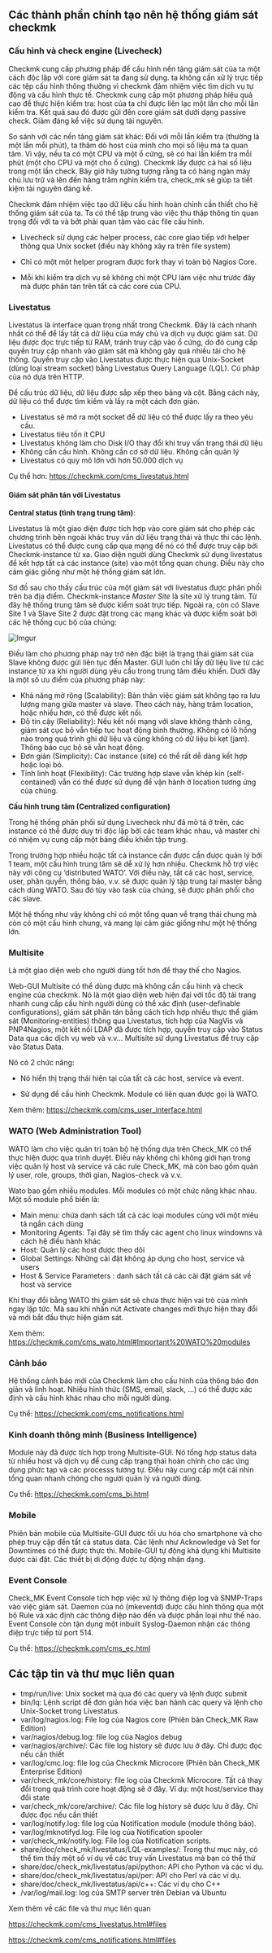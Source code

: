 ## Các thành phần chính tạo nên hệ thống giám sát checkmk

### Cấu hình và check engine (Livecheck)

Checkmk cung cấp phương pháp để cấu hình nền tảng giám sát của ta một cách độc lập với core giám sát ta đang sử dụng. ta không cần xử lý trực tiếp các tệp cấu hình thông thường vì checkmk đảm nhiệm việc tìm dịch vụ tự động và cấu hình thực tế. Checkmk cung cấp một phương pháp hiệu quả cao để thực hiện kiểm tra: host của ta chỉ được liên lạc một lần cho mỗi lần kiểm tra. Kết quả sau đó được gửi đến core giám sát dưới dạng passive check. Giảm đáng kể việc sử dụng tài nguyên. 

So sánh với các nền tảng giám sát khác: Đối với mỗi lần kiểm tra (thường là một lần mỗi phút), ta thăm dò host của mình cho mọi số liệu mà ta quan tâm. Vì vậy, nếu ta có một CPU và một ổ cứng, sẽ có hai lần kiểm tra mỗi phút (một cho CPU và một cho ổ cứng). Checkmk lấy được cả hai số liệu trong một lần check. Bây giờ hãy tưởng tượng rằng ta có hàng ngàn máy chủ lưu trữ và lên đến hàng trăm nghìn kiểm tra, check_mk sẽ giúp ta tiết kiệm tài nguyên đáng kể.

Checkmk đảm nhiệm việc tạo dữ liệu cấu hình hoàn chỉnh cần thiết cho hệ thống giám sát của ta. Ta có thể tập trung vào việc thu thập thông tin quan trọng đối với ta và bớt phải quan tâm vào các file cấu hình. 

- Livecheck sử dụng các helper process, các core giao tiếp với helper thông qua Unix socket (điều này không xảy ra trên file system)

- Chỉ có một một helper program được fork thay vì toàn bộ Nagios Core.

- Mỗi khi kiểm tra dịch vụ sẽ không chỉ một CPU làm việc như trước đây mà được phân tán trên tất cả các core của CPU.

### Livestatus

Livestatus là interface quan trọng nhất trong Checkmk. Đây là cách nhanh nhất có thể để lấy tất cả dữ liệu của máy chủ và dịch vụ được giám sát. Dữ liệu được đọc trực tiếp từ RAM, tránh truy cập vào ổ cứng, do đó cung cấp quyền truy cập nhanh vào giám sát mà không gây quá nhiều tải cho hệ thống. Quyền truy cập vào Livestatus được thực hiện qua Unix-Socket (dùng loại stream socket) bằng Livestatus Query Language (LQL). Cú pháp của nó dựa trên HTTP.

Để cấu trúc dữ liệu, dữ liệu được sắp xếp theo bảng và cột. Bằng cách này, dữ liệu có thể được tìm kiếm và lấy ra một cách đơn giản.

- Livestatus sẽ mở ra một socket để dữ liệu có thể được lấy ra theo yêu cầu. 
- Livestatus tiêu tốn ít CPU
- Livestatus không làm cho Disk I/O thay đổi khi truy vấn trạng thái dữ liệu
- Không cần cấu hình. Không cần cơ sở dữ liệu. Không cần quản lý
- Livestatus có quy mô lớn với hơn 50.000 dịch vụ

Cụ thể hơn: https://checkmk.com/cms_livestatus.html

#### Giám sát phân tán với Livestatus

**Central status (tình trạng trung tâm)**: 

Livestatus là một giao diện được tích hợp vào core giám sát cho phép các chương trình bên ngoài khác truy vấn dữ liệu trạng thái và thực thi các lệnh. Livestatus có thể được cung cấp qua mạng để nó có thể được truy cập bởi Checkmk-instance từ xa. Giao diện người dùng Checkmk sử dụng livestatus để kết hợp tất cả các instance (site) vào một tổng quan chung. Điều này cho cảm giác giống như một hệ thống giám sát lớn.

Sơ đồ sau cho thấy cấu trúc của một giám sát với livestatus được phân phối trên ba địa điểm. Checkmk-instance *Master Site* là site xử lý trung tâm. Từ đây hệ thống trung tâm sẽ được kiểm soát trực tiếp. Ngoài ra, còn có Slave Site 1 và Slave Site 2 được đặt trong các mạng khác và được kiểm soát bởi các hệ thống cục bộ của chúng:

![Imgur](https://i.imgur.com/yuRovMc.png)

Điều làm cho phương pháp này trở nên đặc biệt là trạng thái giám sát của Slave không được gửi liên tục đến Master. GUI luôn chỉ lấy dữ liệu live từ các instance từ xa khi người dùng yêu cầu trong trung tâm điều khiển. Dưới đây là một số ưu điểm của phương pháp này:

- Khả năng mở rộng (Scalability): Bản thân việc giám sát không tạo ra lưu lượng mạng giữa master và slave. Theo cách này, hàng trăm location, hoặc nhiều hơn, có thể được kết nối.
- Độ tin cậy (Reliability): Nếu kết nối mạng với slave không thành công, giám sát cục bộ vẫn tiếp tục hoạt động bình thường. Không có lỗ hổng nào trong quá trình ghi dữ liệu và cũng không có dữ liệu bi kẹt (jam). Thông báo cục bộ sẽ vẫn hoạt động.
- Đơn giản (Simplicity): Các instance (site) có thể rất dễ dàng kết hợp hoặc loại bỏ.
- Tính linh hoạt (Flexibility): Các trường hợp slave vẫn khép kín (self-contained) vẫn có thể được sử dụng để vận hành ở location tương ứng của chúng.  

**Cấu hình trung tâm (Centralized configuration)**

Trong hệ thống phân phối sử dụng Livecheck như đã mô tả ở trên, các instance có thể được duy trì độc lập bởi các team khác nhau, và master chỉ có nhiệm vụ cung cấp một bảng điều khiển tập trung.

Trong trường hợp nhiều hoặc tất cả instance cần được cần được quản lý bởi 1 team, một cấu hình trung tâm sẽ dễ xử lý hơn nhiều. Checkmk hỗ trợ việc này với công cụ ‘distributed WATO’. Với điều này, tất cả các host, service, user, phân quyền, thông báo, v.v. sẽ được quản lý tập trung tại master bằng cách dùng WATO. Sau đó tùy vào task của chúng, sẽ được phân phối cho các slave.

Một hệ thống như vậy không chỉ có một tổng quan về trạng thái chung mà còn có một cấu hình chung, và mang lại cảm giác giống như một hệ thống lớn.

### Multisite

Là một giao diện web cho người dùng tốt hơn để thay thế cho Nagios.

Web-GUI Multisite có thể dùng được mà không cần cấu hình và check engine của checkmk. Nó là một giao diện web hiện đại với tốc độ tải trang nhanh cung cấp cấu hình người dùng có thể xác định (user-definable configurations), giám sát phân tán bằng cách tích hợp nhiều thực thể giám sát (Monitoring-entities) thông qua Livestatus, tích hợp của NagVis và PNP4Nagios, một kết nối LDAP đã được tích hợp, quyền truy cập vào Status Data qua các dịch vụ web và v.v... Multisite sử dụng Livestatus để truy cập vào Status Data.

Nó có 2 chức năng:

- Nó hiển thị trạng thái hiện tại của tất cả các host, service và event.

- Sử dụng để cấu hình Checkmk. Module có liên quan được gọi là WATO.

Xem thêm: https://checkmk.com/cms_user_interface.html

### WATO (Web Administration Tool)

WATO làm cho việc quản trị toàn bộ hệ thống dựa trên Check_MK có thể thực hiện được qua trình duyệt. Điều này không chỉ không giới hạn trong việc quản lý host và service và các rule Check_MK, mà còn bao gồm quản lý user, role, groups, thời gian, Nagios-check và v.v. 

Wato bao gồm nhiều modules. Mỗi modules có một chức năng khác nhau. Một số module phổ biến là: 
- Main menu: chứa danh sách tất cả các loại modules cùng với một miêu tả ngắn cách dùng
- Monitoring Agents: Tại đây sẽ tìm thấy các agent cho linux windowns và cách hệ điều hành khác
- Host: Quản lý các host được theo dõi
- Global Settings: Những cài đặt không áp dụng cho host, service và users
- Host & Service Parameters : danh sách tất cả các cài đặt giám sát về host và service

Khi thay đổi bằng WATO thì giám sát sẽ chưa thực hiện vai trò của mình ngay lập tức. Mà sau khi nhấn nút Activate changes mới thực hiện thay đổi và mới bắt đầu thực hiện giám sát.

Xem thêm: https://checkmk.com/cms_wato.html#Important%20WATO%20modules

### Cảnh báo

Hệ thống cảnh báo mới của Checkmk làm cho cấu hình của thông báo đơn giản và linh hoạt. Nhiều hình thức (SMS, email, slack, ...) có thể được xác định và cấu hình khác nhau cho mỗi người dùng.

Cụ thể: https://checkmk.com/cms_notifications.html

### Kinh doanh thông minh (Business Intelligence)

Module này đã được tích hợp trong Multisite-GUI. Nó tổng hợp status data từ nhiều host và dịch vụ để cung cấp trạng thái hoàn chỉnh cho các ứng dụng phức tạp và các processs tương tự. Điều này cung cấp một cái nhìn tổng quan nhanh chóng cho người quản lý và người dùng. 

Cụ thể: https://checkmk.com/cms_bi.html

### Mobile

Phiên bản mobile của Multisite-GUI được tối ưu hóa cho smartphone và cho phép truy cập đến tất cả status data. Các lệnh như Acknowledge và Set for Downtimes có thể được thực thi. Mobile-GUI tự động khả dụng khi Multisite được cài đặt. Các thiết bị di động được tự động nhận dạng.

### Event Console

Check_MK Event Console tích hợp việc xử lý thông điệp log và SNMP-Traps vào việc giám sát. Daemon của nó (mkeventd) được cấu hình thông qua một bộ Rule và xác định các thông điệp nào đến và được phần loại như thế nào. Event Console còn tận dụng một inbuilt Syslog-Daemon nhận các thông điệp trực tiếp từ port 514.

Cụ thể: https://checkmk.com/cms_ec.html

## Các tập tin và thư mục liên quan

- tmp/run/live: Unix socket mà qua đó các query và lệnh được submit
- bin/lq: Lệnh script để đơn giản hóa việc ban hành các query và lệnh cho Unix-Socket trong Livestatus.
- var/log/nagios.log: File log của Nagios core (Phiên bản Check_MK Raw Edition)
- var/nagios/debug.log: file log của Nagios debug
- var/nagios/archive/: Các file log history sẽ được lưu ở đây. Chỉ được đọc nếu cần thiết
- var/log/cmc.log: file log của Checkmk Microcore (Phiên bản Check_MK Enterprise Edition)
- var/check_mk/core/history: file log của Checkmk Microcore. Tất cả thay đổi trong quá trình core hoạt động sẽ ở đây. Ví dụ: một host/service thay đổi state
- var/check_mk/core/archive/: Các file log history sẽ được lưu ở đây. Chỉ được đọc nếu cần thiết
- var/log/notify.log: file log của Notification module (module thông báo). 
- var/log/mknotifyd.log: File log của Notification spooler
- var/check_mk/notify.log: File log của Notification scripts.
- share/doc/check_mk/livestatus/LQL-examples/: Trong thư mục này, có thể tìm thấy một số ví dụ về các truy vấn Livestatus mà bạn có thể thử
- share/doc/check_mk/livestatus/api/python: API cho Python và các ví dụ.
- share/doc/check_mk/livestatus/api/per: API cho Perl và các ví dụ.
- share/doc/check_mk/livestatus/api/c++: Các ví dụ cho C++
- /var/log/mail.log: log của SMTP server trên Debian và Ubuntu

Xem thêm về các file và thư mục liên quan

https://checkmk.com/cms_livestatus.html#files

https://checkmk.com/cms_notifications.html#files


